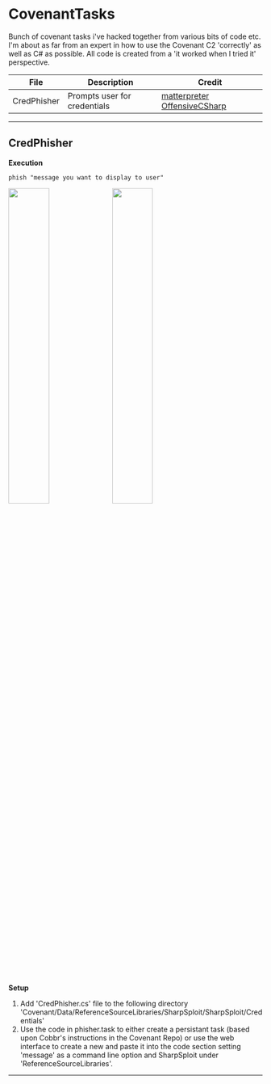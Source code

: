 # CovenantTasks
Bunch of covenant tasks i've hacked together from various bits of code etc. I'm about as far from an expert in how to use the Covenant C2 'correctly' as well as C# as possible. All code is created from a 'it worked when I tried it' perspective.


|File   	|Description   	|  Credit|
|---	|---	| ---|
|CredPhisher|Prompts user for credentials| [matterpreter OffensiveCSharp](https://github.com/matterpreter/OffensiveCSharp)|

---

## CredPhisher
**Execution**

``` phish "message you want to display to user" ```

<img src="Images/alertbox.png" width="40%"> <img src="Images/phishtask.png" width="40%">

**Setup**
1. Add 'CredPhisher.cs' file to the following directory 'Covenant/Data/ReferenceSourceLibraries/SharpSploit/SharpSploit/Credentials'
2. Use the code in phisher.task to either create a persistant task (based upon Cobbr's instructions in the Covenant Repo) or use the web interface to create a new and paste it into the code section setting 'message' as a command line option and SharpSploit under 'ReferenceSourceLibraries'.

---
